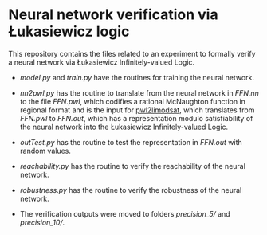 # Neural network verification via Łukasiewicz logic

This repository contains the files related to an experiment to formally verify a neural network via Łukasiewicz Infinitely-valued Logic.

- *model.py* and *train.py* have the routines for training the neural network.

- *nn2pwl.py* has the routine to translate from the neural network in *FFN.nn* to the file *FFN.pwl*, which codifies a rational McNaughton function in regional format and is the input for [pwl2limodsat](http://github.com/spreto/pwl2limodsat), which translates from *FFN.pwl* to *FFN.out*, which has a representation modulo satisfiability of the neural network into the Łukasiewicz Infinitely-valued Logic.

- *outTest.py* has the routine to test the representation in *FFN.out* with random values.

- *reachability.py* has the routine to verify the reachability of the neural network.

- *robustness.py* has the routine to verify the robustness of the neural network.

- The verification outputs were moved to folders *precision_5/* and *precision_10/*.
